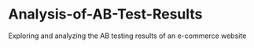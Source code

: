 # Analysis-of-AB-Test-Results
Exploring and analyzing the AB testing results of an e-commerce website
